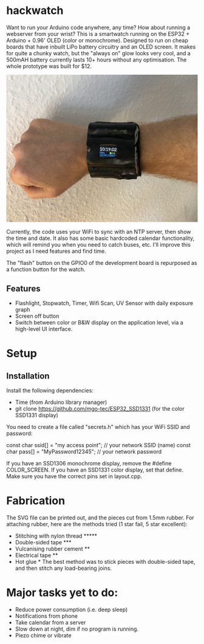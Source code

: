 # hackwatch
Want to run your Arduino code anywhere, any time? How about running a webserver from your wrist? This is a smartwatch running on the ESP32 + Arduino + 0.96' OLED (color or monochrome). Designed to run on cheap boards that have inbuilt LiPo battery circuitry and an OLED screen. It makes for quite a chunky watch, but the "always on" glow looks very cool, and a 500mAH battery currently lasts 10+ hours without any optimisation. The whole prototype was built for $12.

![Picture of hackwatch prototype](hackwatch.jpg?raw=true "Hackwatch prototype")

Currently, the code uses your WiFi to sync with an NTP server, then show the time and date. It also has some basic hardcoded calendar functionality, which will remind you when you need to catch buses, etc. I'll improve this project as I need features and find time.

The "flash" button on the GPIO0 of the development board is repurposed as a function button for the watch.

## Features
 - Flashlight, Stopwatch, Timer, Wifi Scan, UV Sensor with daily exposure graph
 - Screen off button
 - Switch between color or B&W display on the application level, via a high-level UI interface.


# Setup

## Installation

Install the following dependencies:
 - Time (from Arduino library manager)
 - git clone https://github.com/mgo-tec/ESP32_SSD1331 (for the color SSD1331 display)


You need to create a file called "secrets.h" which has your WiFi SSID and password:

const char ssid[] = "my access point";  //  your network SSID (name)
const char pass[] = "MyPassword12345";       // your network password

If you have an SSD1306 monochrome display, remove the #define COLOR_SCREEN. If you have an SSD1331 color display, set that define. Make sure you have the correct pins set in layout.cpp.

# Fabrication
The SVG file can be printed out, and the pieces cut from 1.5mm rubber. For attaching rubber, here are the methods tried (1 star fail, 5 star excellent):
 - Stitching with nylon thread *****
 - Double-sided tape ***
 - Vulcanising rubber cement **
 - Electrical tape **
 - Hot glue *
 The best method was to stick pieces with double-sided tape, and then stitch any load-bearing joins.

# Major tasks yet to do:
- Reduce power consumption (i.e. deep sleep)
- Notifications from phone
- Take calendar from a server
- Slow down at night, dim if no program is running. 
- Piezo chime or vibrate
